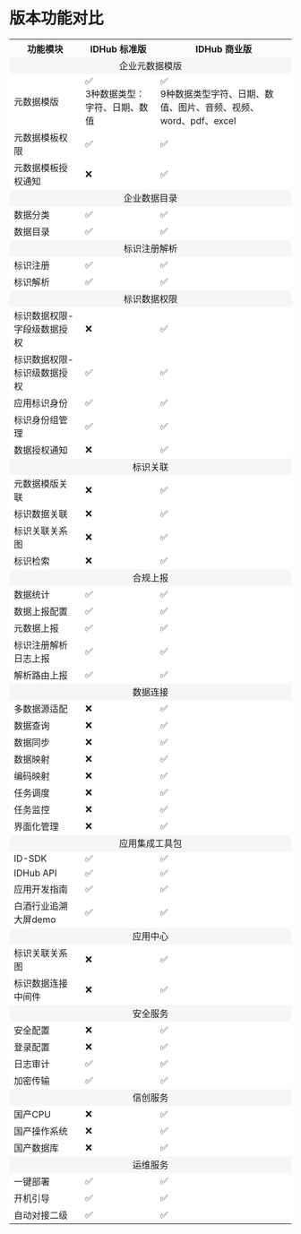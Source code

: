 # 版本功能对比

<table>
<tr>
    <th>功能模块</th>
    <th>IDHub 标准版</th>
    <th>IDHub 商业版</th>
</tr>

<tr style="background-color:#f6f6f7">
    <td colspan="3" style="text-align:center">企业元数据模版</td>
</tr>
<tr style="background-color:#fff">
    <td>元数据模版</td>
    <td><div>✅</div><div>3种数据类型：字符、日期、数值</div></td>
    <td><div>✅</div><div>9种数据类型字符、日期、数值、图片、音频、视频、word、pdf、excel</div></td>
</tr>
<tr style="background-color:#fff">
    <td>元数据模板权限</td>
    <td>✅</td>
    <td>✅</td>
</tr>
<tr style="background-color:#fff">
    <td>元数据模板授权通知</td>
    <td>❌</td>
    <td>✅</td>
</tr>
<tr style="background-color:#f6f6f7">
    <td colspan="3" style="text-align:center">企业数据目录</td>
</tr>
<tr style="background-color:#fff">
    <td>数据分类</td>
    <td>✅</td>
    <td>✅</td>
</tr>
<tr style="background-color:#fff">
    <td>数据目录</td>
    <td>✅</td>
    <td>✅</td>
</tr>

<tr style="background-color:#f6f6f7">
    <td colspan="3" style="text-align:center">标识注册解析</td>
</tr>
<tr style="background-color:#fff">
    <td>标识注册</td>
    <td>✅</td>
    <td>✅</td>
</tr>
<tr style="background-color:#fff">
    <td>标识解析</td>
    <td>✅</td>
    <td>✅</td>
</tr>

<tr style="background-color:#f6f6f7">
    <td colspan="3" style="text-align:center">标识数据权限</td>
</tr>
<tr style="background-color:#fff">
    <td>标识数据权限-字段级数据授权</td>
    <td>❌</td>
    <td>✅</td>
</tr>
<tr style="background-color:#fff">
    <td>标识数据权限-标识级数据授权</td>
    <td>✅</td>
    <td>✅</td>
</tr>
<tr style="background-color:#fff">
    <td>应用标识身份</td>
    <td>✅</td>
    <td>✅</td>
</tr>
<tr style="background-color:#fff">
    <td>标识身份组管理</td>
    <td>✅</td>
    <td>✅</td>
</tr>
<tr style="background-color:#fff">
    <td>数据授权通知</td>
    <td>❌</td>
    <td>✅</td>
</tr>

<tr style="background-color:#f6f6f7">
    <td colspan="3" style="text-align:center">标识关联</td>
</tr>
<tr style="background-color:#fff">
    <td>元数据模版关联</td>
    <td>❌</td>
    <td>✅</td>
</tr>
<tr style="background-color:#fff">
    <td>标识数据关联</td>
    <td>❌</td>
    <td>✅</td>
</tr>
<tr style="background-color:#fff">
    <td>标识关联关系图</td>
    <td>❌</td>
    <td>✅</td>
</tr>
<tr style="background-color:#fff">
    <td>标识检索</td>
    <td>❌</td>
    <td>✅</td>
</tr>

<tr style="background-color:#f6f6f7">
    <td colspan="3" style="text-align:center">合规上报</td>
</tr>
<tr style="background-color:#fff">
    <td>数据统计</td>
    <td>✅</td>
    <td>✅</td>
</tr>
<tr style="background-color:#fff">
    <td>数据上报配置</td>
    <td>✅</td>
    <td>✅</td>
</tr>
<tr style="background-color:#fff">
    <td>元数据上报</td>
    <td>✅</td>
    <td>✅</td>
</tr>
<tr style="background-color:#fff">
    <td>标识注册解析日志上报</td>
    <td>✅</td>
    <td>✅</td>
</tr>
<tr style="background-color:#fff">
    <td>解析路由上报</td>
    <td>✅</td>
    <td>✅</td>
</tr>

<tr style="background-color:#f6f6f7">
    <td colspan="3" style="text-align:center">数据连接</td>
</tr>
<tr style="background-color:#fff">
    <td>多数据源适配</td>
    <td>❌</td>
    <td>✅</td>
</tr>
<tr style="background-color:#fff">
    <td>数据查询</td>
    <td>❌</td>
    <td>✅</td>
</tr>
<tr style="background-color:#fff">
    <td>数据同步</td>
    <td>❌</td>
    <td>✅</td>
</tr>
<tr style="background-color:#fff">
    <td>数据映射</td>
    <td>❌</td>
    <td>✅</td>
</tr>
<tr style="background-color:#fff">
    <td>编码映射</td>
    <td>❌</td>
    <td>✅</td>
</tr>
<tr style="background-color:#fff">
    <td>任务调度</td>
    <td>❌</td>
    <td>✅</td>
</tr>
<tr style="background-color:#fff">
    <td>任务监控</td>
    <td>❌</td>
    <td>✅</td>
</tr>
<tr style="background-color:#fff">
    <td>界面化管理</td>
    <td>❌</td>
    <td>✅</td>
</tr>

<tr style="background-color:#f6f6f7">
    <td colspan="3" style="text-align:center">应用集成工具包</td>
</tr>
<tr style="background-color:#fff">
    <td>ID-SDK</td>
    <td>✅</td>
    <td>✅</td>
</tr>
<tr style="background-color:#fff">
    <td>IDHub API</td>
    <td>✅</td>
    <td>✅</td>
</tr>
<tr style="background-color:#fff">
    <td>应用开发指南</td>
    <td>✅</td>
    <td>✅</td>
</tr>
<tr style="background-color:#fff">
    <td>白酒行业追溯大屏demo</td>
    <td>✅</td>
    <td>✅</td>
</tr>

<tr style="background-color:#f6f6f7">
    <td colspan="3" style="text-align:center">应用中心</td>
</tr>
<tr style="background-color:#fff">
    <td>标识关联关系图</td>
    <td>❌</td>
    <td>✅</td>
</tr>
<tr style="background-color:#fff">
    <td>标识数据连接中间件</td>
    <td>❌</td>
    <td>✅</td>
</tr>

<tr style="background-color:#f6f6f7">
    <td colspan="3" style="text-align:center">安全服务</td>
</tr>
<tr style="background-color:#fff">
    <td>安全配置</td>
    <td>❌</td>
    <td>✅</td>
</tr>
<tr style="background-color:#fff">
    <td>登录配置</td>
    <td>❌</td>
    <td>✅</td>
</tr>
<tr style="background-color:#fff">
    <td>日志审计</td>
    <td>✅</td>
    <td>✅</td>
</tr>
<tr style="background-color:#fff">
    <td>加密传输</td>
    <td>✅</td>
    <td>✅</td>
</tr>

<tr style="background-color:#f6f6f7">
    <td colspan="3" style="text-align:center">信创服务</td>
</tr>
<tr style="background-color:#fff">
    <td>国产CPU</td>
    <td>❌</td>
    <td>✅</td>
</tr>
<tr style="background-color:#fff">
    <td>国产操作系统</td>
    <td>❌</td>
    <td>✅</td>
</tr>
<tr style="background-color:#fff">
    <td>国产数据库</td>
    <td>❌</td>
    <td>✅</td>
</tr>

<tr style="background-color:#f6f6f7">
    <td colspan="3" style="text-align:center">运维服务</td>
</tr>
<tr style="background-color:#fff">
    <td>一键部署</td>
    <td>✅</td>
    <td>✅</td>
</tr>
<tr style="background-color:#fff">
    <td>开机引导</td>
    <td>✅</td>
    <td>✅</td>
</tr>
<tr style="background-color:#fff">
    <td>自动对接二级</td>
    <td>✅</td>
    <td>✅</td>
</tr>

</table>
